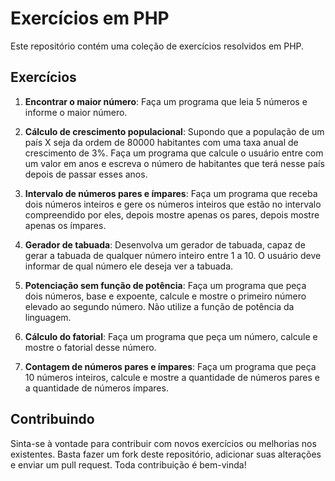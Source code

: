 # Exercícios em PHP

Este repositório contém uma coleção de exercícios resolvidos em PHP.

## Exercícios

1. **Encontrar o maior número**: Faça um programa que leia 5 números e informe o maior número.

2. **Cálculo de crescimento populacional**: Supondo que a população de um país X seja da ordem de 80000 habitantes com uma taxa anual de crescimento de 3%. Faça um programa que calcule o usuário entre com um valor em anos e escreva o número de habitantes que terá nesse país depois de passar esses anos.

3. **Intervalo de números pares e ímpares**: Faça um programa que receba dois números inteiros e gere os números inteiros que estão no intervalo compreendido por eles, depois mostre apenas os pares, depois mostre apenas os ímpares.

4. **Gerador de tabuada**: Desenvolva um gerador de tabuada, capaz de gerar a tabuada de qualquer número inteiro entre 1 a 10. O usuário deve informar de qual número ele deseja ver a tabuada.

5. **Potenciação sem função de potência**: Faça um programa que peça dois números, base e expoente, calcule e mostre o primeiro número elevado ao segundo número. Não utilize a função de potência da linguagem.

6. **Cálculo do fatorial**: Faça um programa que peça um número, calcule e mostre o fatorial desse número.

7. **Contagem de números pares e ímpares**: Faça um programa que peça 10 números inteiros, calcule e mostre a quantidade de números pares e a quantidade de números ímpares.

## Contribuindo

Sinta-se à vontade para contribuir com novos exercícios ou melhorias nos existentes. Basta fazer um fork deste repositório, adicionar suas alterações e enviar um pull request. Toda contribuição é bem-vinda!
